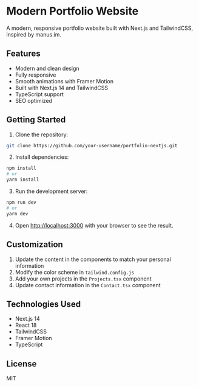 # Modern Portfolio Website

A modern, responsive portfolio website built with Next.js and TailwindCSS, inspired by manus.im.

## Features

- Modern and clean design
- Fully responsive
- Smooth animations with Framer Motion
- Built with Next.js 14 and TailwindCSS
- TypeScript support
- SEO optimized

## Getting Started

1. Clone the repository:
```bash
git clone https://github.com/your-username/portfolio-nextjs.git
```

2. Install dependencies:
```bash
npm install
# or
yarn install
```

3. Run the development server:
```bash
npm run dev
# or
yarn dev
```

4. Open [http://localhost:3000](http://localhost:3000) with your browser to see the result.

## Customization

1. Update the content in the components to match your personal information
2. Modify the color scheme in `tailwind.config.js`
3. Add your own projects in the `Projects.tsx` component
4. Update contact information in the `Contact.tsx` component

## Technologies Used

- Next.js 14
- React 18
- TailwindCSS
- Framer Motion
- TypeScript

## License

MIT
